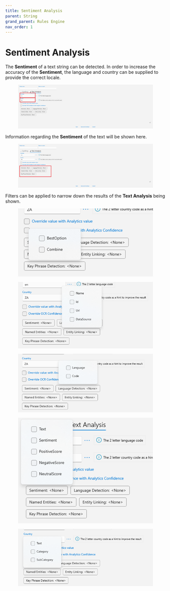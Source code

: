```yaml
---
title: Sentiment Analysis
parent: String
grand_parent: Rules Engine
nav_order: 1
---
```


# Sentiment Analysis

The **Sentiment** of a text string can be detected. In order to increase the accuracy of the **Sentiment**, the language and country can be supplied to provide the correct locale.

<figure><img src="../../.gitbook/assets/image (23) (3).png" alt=""><figcaption></figcaption></figure>

Information regarding the **Sentiment** of the text will be shown here.

<figure><img src="../../.gitbook/assets/image (11) (2) (1).png" alt=""><figcaption></figcaption></figure>

Filters can be applied to narrow down the results of the **Text Analysis** being shown.

<figure><img src="../../.gitbook/assets/image (29) (1).png" alt=""><figcaption></figcaption></figure>

<figure><img src="../../.gitbook/assets/image (26) (1).png" alt=""><figcaption></figcaption></figure>

<figure><img src="../../.gitbook/assets/image (64).png" alt=""><figcaption></figcaption></figure>

<figure><img src="../../.gitbook/assets/image (35) (1).png" alt=""><figcaption></figcaption></figure>

<figure><img src="../../.gitbook/assets/image (40).png" alt=""><figcaption></figcaption></figure>

